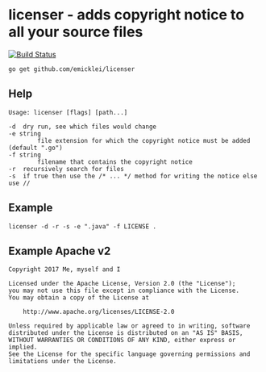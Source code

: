 # licenser - adds copyright notice to all your source files

[![Build Status](https://travis-ci.org/emicklei/licenser.png)](https://travis-ci.org/emicklei/licenser)

    go get github.com/emicklei/licenser

## Help

    Usage: licenser [flags] [path...]

    -d	dry run, see which files would change
    -e string
            file extension for which the copyright notice must be added (default ".go")
    -f string
            filename that contains the copyright notice
    -r	recursively search for files
    -s	if true then use the /* ... */ method for writing the notice else use //

## Example

    licenser -d -r -s -e ".java" -f LICENSE .

## Example Apache v2

    Copyright 2017 Me, myself and I

    Licensed under the Apache License, Version 2.0 (the "License");
    you may not use this file except in compliance with the License.
    You may obtain a copy of the License at

        http://www.apache.org/licenses/LICENSE-2.0

    Unless required by applicable law or agreed to in writing, software
    distributed under the License is distributed on an "AS IS" BASIS,
    WITHOUT WARRANTIES OR CONDITIONS OF ANY KIND, either express or implied.
    See the License for the specific language governing permissions and
    limitations under the License.